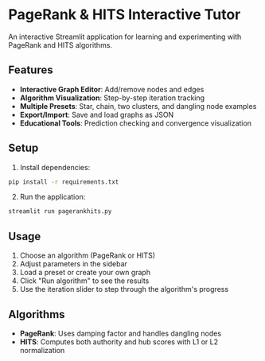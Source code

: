 # PageRank & HITS Interactive Tutor

An interactive Streamlit application for learning and experimenting with PageRank and HITS algorithms.

## Features

- **Interactive Graph Editor**: Add/remove nodes and edges
- **Algorithm Visualization**: Step-by-step iteration tracking
- **Multiple Presets**: Star, chain, two clusters, and dangling node examples
- **Export/Import**: Save and load graphs as JSON
- **Educational Tools**: Prediction checking and convergence visualization

## Setup

1. Install dependencies:
```bash
pip install -r requirements.txt
```

2. Run the application:
```bash
streamlit run pagerankhits.py
```

## Usage

1. Choose an algorithm (PageRank or HITS)
2. Adjust parameters in the sidebar
3. Load a preset or create your own graph
4. Click "Run algorithm" to see the results
5. Use the iteration slider to step through the algorithm's progress

## Algorithms

- **PageRank**: Uses damping factor and handles dangling nodes
- **HITS**: Computes both authority and hub scores with L1 or L2 normalization



